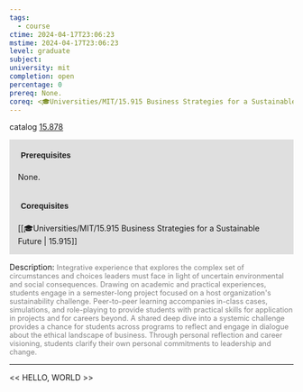 ```yaml
---
tags:
  - course
ctime: 2024-04-17T23:06:23
mstime: 2024-04-17T23:06:23
level: graduate
subject: 
university: mit
completion: open
percentage: 0
prereq: None.
coreq: <🎓Universities/MIT/15.915 Business Strategies for a Sustainable Future>
---
```


catalog [15.878](http://student.mit.edu/catalog/m15c.html#15.878)

<span style="display: block; padding: 15px; background-color: rgb(100, 100, 100, 0.2);"><font id="m_prereq1310_0" style="display: block; font-family: Arial, sans-serif; font-weight: bold; padding: 5px">Prerequisites</font><br><span id="prereq1310_0">None.</span></span>
<span style="display: block; padding: 15px; background-color: rgb(100, 100, 100, 0.2);"><font id="m_coreq1310_0" style="display: block; font-family: Arial, sans-serif; font-weight: bold; padding: 5px">Corequisites</font><br><span id="coreq1310_0">[[🎓Universities/MIT/15.915 Business Strategies for a Sustainable Future | 15.915]]</span></span>

<font style="">Description:</font>
<font style="color: grey; font-size: 0.8rem;">Integrative experience that explores the complex set of circumstances and choices leaders must face in light of uncertain environmental and social consequences. Drawing on academic and practical experiences, students engage in a semester-long project focused on a host organization's sustainability challenge. Peer-to-peer learning accompanies in-class cases, simulations, and role-playing to provide students with practical skills for application in projects and for careers beyond. A shared deep dive into a systemic challenge provides a chance for students across programs to reflect and engage in dialogue about the ethical landscape of business. Through personal reflection and career visioning, students clarify their own personal commitments to leadership and change.</font>



---

<< HELLO, WORLD >>
